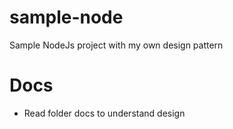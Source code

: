 # sample-node
Sample NodeJs project with my own design pattern

# Docs
- Read folder docs to understand design

